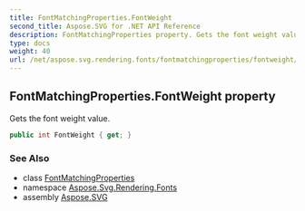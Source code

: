 ```yaml
---
title: FontMatchingProperties.FontWeight
second_title: Aspose.SVG for .NET API Reference
description: FontMatchingProperties property. Gets the font weight value
type: docs
weight: 40
url: /net/aspose.svg.rendering.fonts/fontmatchingproperties/fontweight/
---
```

## FontMatchingProperties.FontWeight property

Gets the font weight value.

```csharp
public int FontWeight { get; }
```

### See Also

* class [FontMatchingProperties](../)
* namespace [Aspose.Svg.Rendering.Fonts](../../fontmatchingproperties/)
* assembly [Aspose.SVG](../../../)
